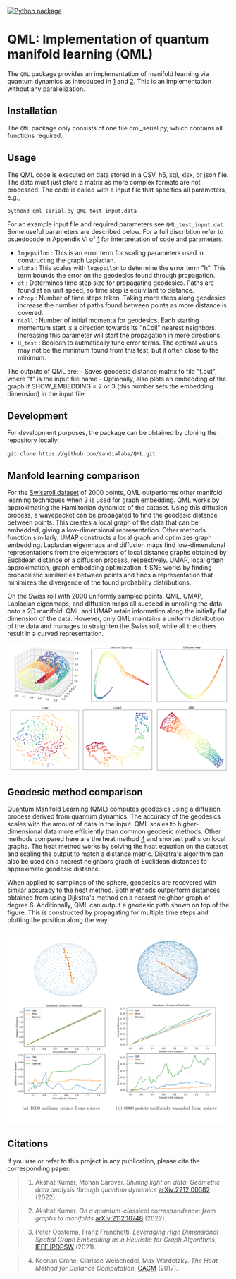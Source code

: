[![Python package](https://github.com/sandialabs/sbovqaopt/actions/workflows/python-package.yml/badge.svg)](https://github.com/sandialabs/sbovqaopt/actions/workflows/python-package.yml)

# QML: Implementation of quantum manifold learning (QML)

The `QML` package provides an implementation of manifold learning via quantum dynamics as introduced in [1](#slod) and [2](#qcc). This is an implementation without any parallelization.

## Installation

The `QML` package only consists of one file qml_serial.py, which contains all functions required.

## Usage

The QML code is executed on data stored in a CSV, h5, sql, xlsx, or json file. The data must just store a matrix as more complex formats are not processed.
The code is called with a input file that specifies all parameters, e.g.,

```
python3 qml_serial.py QML_test_input.data
```

For an example input file and required parameters see `QML_test_input.dat`. Some useful parameters are described below. For a full discribtion refer to psuedocode in Appendix VI of [1](#qcc) for interpretation of code and parameters.

* `logepsilon` : This is an error term for scaling parameters used in constructing the graph Laplacian.
* `alpha` : This scales with `logepsilon` to determine the error term "h". This term bounds the error on the geodesics found through propagation.
* `dt` : Determines time step size for propagating geodesics. Paths are found at an unit speed, so time step is equivilant to distance.
* `nProp` : Number of time steps taken. Taking more steps along geodesics increase the number of paths found between points as more distance is covered.
* `nColl` : Number of initial momenta for geodesics. Each starting momentum start is a direction towards its "nColl" nearest neighbors. Increasing this parameter will start the propagation in more directions.
* `H_test` : Boolean to autmatically tune error terms. The optimal values may not be the minimum found from this test, but it often close to the minimum.

The outputs of QML are:
    - Saves geodesic distance matrix to file "f.out", where "f" is the input file name
    - Optionally, also plots an embedding of the graph if SHOW_EMBEDDING = 2 or 3 (this number sets the embedding dimension) in the input file

## Development

For development purposes, the package can be obtained by cloning the repository locally:

```
git clone https://github.com/sandialabs/QML.git
```

## Manfold learning comparison
For the [Swissroll dataset](https://scikit-learn.org/stable/modules/generated/sklearn.datasets.make_swiss_roll.html) of 2000 points, QML outperforms other manifold learning techniques when [3](#oostema) is used for graph embedding. QML works by approximating the Hamiltonian dynamics of the dataset. Using this diffusion process, a wavepacket can be propagated to find the geodesic distance between points. This creates a local graph of the data that can be embedded, giving a low-dimensional representation. Other methods function similarly. UMAP constructs a local graph and optimizes graph embedding. Laplacian eigenmaps and diffusion maps find low-dimensional representations from the eigenvectors of local distance graphs obtained by Euclidean distance or a diffusion process, respectively.
UMAP, local graph approximation, graph embedding optimization. t-SNE works by finding probabilistic similarities between points and finds a representation that minimizes the divergence of the found probability distributions.  
<!---
For the [swissroll data set](https://scikit-learn.org/stable/modules/generated/sklearn.datasets.make_swiss_roll.html) of 2000 points QML out performs other manifold learning techniques when [2](#citations) is used for graph embedding. QML works by approximating the Halmintonian dynamics of the dataset. Using this diffusion process a wavepacket can be propagated to find the geodesic distance between points. This creates a local graph of the data that can be embedded giving a low dimensional representation. Other methods function similarly. UMAP constructs a local graph and optimizes a graph embedding. Laplacian eigenmaps and diffusion maps find low dimensional representations from the eigenvectors of local distance graphs obtained by euclidean distance or a diffusion process respectivly.
UMAP, local graph approximation, graph embedding optimization. T-SNE works by finding probablistic similaries between points and finds a representation that minimized the divergence of the found probability distributions.  -->

<!--- On the swiss roll of 2000 uniformly sampled points QML, UMAP, Laplacian eigenmaps, and diffusion maps all manage to unroll the data onto a 2D manifold. QML and UMAP retain information along the dimension of initally flat dimension of the data. While only QML mantains a uniform distirbution of the data and manages to straighten swiss roll, while all others are curved.-->
On the Swiss roll with 2000 uniformly sampled points, QML, UMAP, Laplacian eigenmaps, and diffusion maps all succeed in unrolling the data onto a 2D manifold. QML and UMAP retain information along the initially flat dimension of the data. However, only QML maintains a uniform distribution of the data and manages to straighten the Swiss roll, while all the others result in a curved representation.


<p align="center">
    <img src="images/MLcompareFull.PNG" alt="drawing" style="width:600px;"/>
</p>

## Geodesic method comparison

<!--- Quantum Manifold Learning (QML) computes geodesics using a diffusion process derived from quantum dynamics. The accuracy of the geodesics scales with the amount of data in the input. QML scales to higher-dimensional data more efficiently than common geodesic methods. Others methods compared agianst here are the heat method [4](#citations) and shortest paths on local graphs. The heat method works by solving the heat equation on the data set and scaling the output to match a distance metric. Djikstra's algorithm can also be used on a neirest neighbors graph of euclidean distances to approximate geodesic distance. -->

<!-- When applied to samplings of the sphere, geodesics are recovered with similar accuracy to the heat method. Both methods outperform distances obtained from using Dijkstra's method on a nearest neighbor graph of degree 6. Additionally QML can output a geodesic path show on the top of the figure. This is constructed from propagating for multiple time steps and plotting the position along the way. -->

Quantum Manifold Learning (QML) computes geodesics using a diffusion process derived from quantum dynamics. The accuracy of the geodesics scales with the amount of data in the input. QML scales to higher-dimensional data more efficiently than common geodesic methods. Other methods compared here are the heat method [4](#crane-heat) and shortest paths on local graphs. The heat method works by solving the heat equation on the dataset and scaling the output to match a distance metric. Dijkstra's algorithm can also be used on a nearest neighbors graph of Euclidean distances to approximate geodesic distance.

When applied to samplings of the sphere, geodesics are recovered with similar accuracy to the heat method. Both methods outperform distances obtained from using Dijkstra's method on a nearest neighbor graph of degree 6. Additionally, QML can output a geodesic path shown on top of the figure. This is constructed by propagating for multiple time steps and plotting the position along the way

<p align="center">
    <img src="images/geoCompareFull.PNG" alt="drawing" style="width:600px;"/>
</p>

## Citations

If you use or refer to this project in any publication, please cite the corresponding paper:

> 1. <a id="slod"></a> Akshat Kumar, Mohan Sarovar. _Shining light on data: Geometric data analysis through quantum dynamics_ [arXiv:2212.00682](https://arxiv.org/abs/2212.00682) (2022).

> 2. <a id="qcc"></a> Akshat Kumar. *On a quantum-classical correspondence: from graphs to manifolds* [arXiv:2112.10748](https://arxiv.org/abs/2112.10748) (2022).

> 3. <a id="oostema"></a> Peter Oostema, Franz Franchetti. _Leveraging High Dimensional Spatial Graph Embedding as a Heuristic for Graph Algorithms_, [IEEE IPDPSW](https://spiral.ece.cmu.edu/pub-spiral/pubfile/PDCO2021_338.pdf) (2021).

> 4. <a id="crane-heat"></a> Keenan Crane, Clarisse Weischedel, Max Wardetzky. _The Heat Method for Distance Computation_, [CACM](https://www.cs.cmu.edu/~kmcrane/Projects/HeatMethod/paperCACM.pdf) (2017).